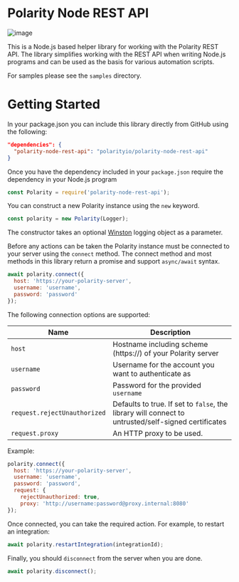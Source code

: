 # Polarity Node REST API

![image](https://img.shields.io/badge/status-beta-green.svg)

This is a Node.js based helper library for working with the Polarity REST API.  The library simplifies working with the REST API when writing Node.js programs and can be used as the basis for various automation scripts. 

For samples please see the `samples` directory.

# Getting Started

In your package.json you can include this library directly from GitHub using the following:

```json
"dependencies": {
  "polarity-node-rest-api": "polarityio/polarity-node-rest-api"
}
```

Once you have the dependency included in your `package.json` require the dependency in your Node.js program

```javascript
const Polarity = require('polarity-node-rest-api');
```

You can construct a new Polarity instance using the `new` keyword.

```javascript
const polarity = new Polarity(Logger);
```

The constructor takes an optional [Winston](https://github.com/winstonjs/winston) logging object as a parameter.

Before any actions can be taken the Polarity instance must be connected to your server using the `connect` method.  The connect method and most methods in this library return a promise and support `async/await` syntax.

```javascript
await polarity.connect({
  host: 'https://your-polarity-server',
  username: 'username',
  password: 'password'
});
```

The following connection options are supported:

| Name          |  Description    |
| ------------- |  --------------- |
| `host`       |  Hostname including scheme (https://) of your Polarity server  |
| `username`      | Username for the account you want to authenticate as            |
| `password`      | Password for the provided `username`     |
| `request.rejectUnauthorized`  |  Defaults to true.  If set to `false`, the library will connect to untrusted/self-signed certificates               |
| `request.proxy` | An HTTP proxy to be used. |

Example:

```javascript
polarity.connect({
  host: 'https://your-polarity-server',
  username: 'username',
  password: 'password',
  request: {
    rejectUnauthorized: true,
    proxy: 'http://username:password@proxy.internal:8080'
});
```

Once connected, you can take the required action. For example, to restart an integration:

```javascript
await polarity.restartIntegration(integrationId);
```

Finally, you should `disconnect` from the server when you are done.

```javascript
await polarity.disconnect();
```


